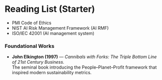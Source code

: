 # Reading List (Starter)
- PMI Code of Ethics
- NIST AI Risk Management Framework (AI RMF)
- ISO/IEC 42001 (AI management system)

### Foundational Works
- **John Elkington (1997)** — *Cannibals with Forks: The Triple Bottom Line of 21st Century Business.*  
  The seminal book introducing the People–Planet–Profit framework that inspired modern sustainability metrics.
